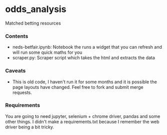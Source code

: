 # odds_analysis
Matched betting resources

### Contents
* neds-betfair.ipynb: Notebook the runs a widget that you can refresh and will run some quick maths for you
* scraper.py: Scraper script which takes the html and extracts the data

### Caveats
* This is old code, I haven't run it for some months and it is possible the page layouts have changed. Feel free to fork and submit merge requests.

### Requirements
You are going to need jupyter, selenium + chrome driver, pandas and some other things. I didn't make a requirements.txt because I remember the web driver being a bit tricky.
